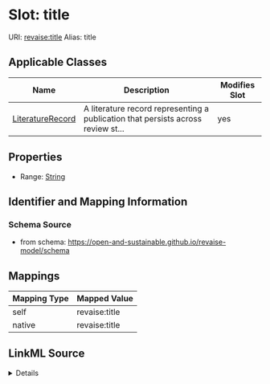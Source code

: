 

# Slot: title 



URI: [revaise:title](https://open-and-sustainable.github.io/revaise-model/schema/title)
Alias: title

<!-- no inheritance hierarchy -->





## Applicable Classes

| Name | Description | Modifies Slot |
| --- | --- | --- |
| [LiteratureRecord](LiteratureRecord.md) | A literature record representing a publication that persists across review st... |  yes  |






## Properties

* Range: [String](String.md)




## Identifier and Mapping Information






### Schema Source


* from schema: https://open-and-sustainable.github.io/revaise-model/schema




## Mappings

| Mapping Type | Mapped Value |
| ---  | ---  |
| self | revaise:title |
| native | revaise:title |




## LinkML Source

<details>
```yaml
name: title
from_schema: https://open-and-sustainable.github.io/revaise-model/schema
rank: 1000
alias: title
domain_of:
- LiteratureRecord
range: string

```
</details>